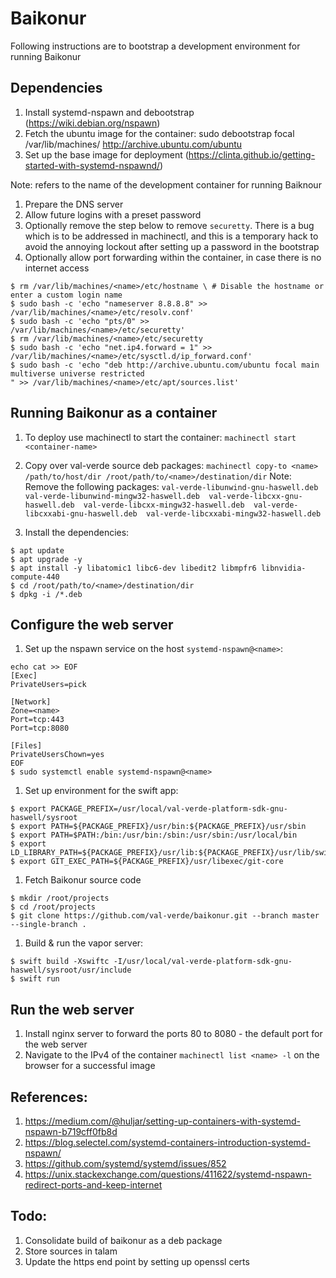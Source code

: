 # Baikonur

Following instructions are to bootstrap a development environment for running Baikonur

## Dependencies

1. Install systemd-nspawn and debootstrap (https://wiki.debian.org/nspawn)
1. Fetch the ubuntu image for the container: sudo debootstrap focal /var/lib/machines/<name> http://archive.ubuntu.com/ubuntu
1. Set up the base image for deployment (https://clinta.github.io/getting-started-with-systemd-nspawnd/)

Note: <name> refers to the name of the development container for running Baiknour
1. Prepare the DNS server
1. Allow future logins with a preset password
1. Optionally remove the step below to remove `securetty`. There is a bug which is to be addressed in machinectl, and this is a temporary hack to avoid the annoying lockout after setting up a password in the bootstrap
1. Optionally allow port forwarding within the container, in case there is no internet access

```
$ rm /var/lib/machines/<name>/etc/hostname \ # Disable the hostname or enter a custom login name
$ sudo bash -c 'echo "nameserver 8.8.8.8" >> /var/lib/machines/<name>/etc/resolv.conf'
$ sudo bash -c 'echo "pts/0" >> /var/lib/machines/<name>/etc/securetty'
$ rm /var/lib/machines/<name>/etc/securetty
$ sudo bash -c 'echo "net.ip4.forward = 1" >> /var/lib/machines/<name>/etc/sysctl.d/ip_forward.conf'
$ sudo bash -c 'echo "deb http://archive.ubuntu.com/ubuntu focal main multiverse universe restricted
" >> /var/lib/machines/<name>/etc/apt/sources.list'
```

## Running Baikonur as a container

1. To deploy use machinectl to start the container: `machinectl start <container-name>`

1. Copy over val-verde source deb packages: `machinectl copy-to <name> /path/to/host/dir /root/path/to/<name>/destination/dir`
Note: Remove the following packages: 
`val-verde-libunwind-gnu-haswell.deb 
val-verde-libunwind-mingw32-haswell.deb 
val-verde-libcxx-gnu-haswell.deb 
val-verde-libcxx-mingw32-haswell.deb 
val-verde-libcxxabi-gnu-haswell.deb 
val-verde-libcxxabi-mingw32-haswell.deb`

1. Install the dependencies:

```
$ apt update
$ apt upgrade -y
$ apt install -y libatomic1 libc6-dev libedit2 libmpfr6 libnvidia-compute-440
$ cd /root/path/to/<name>/destination/dir
$ dpkg -i /*.deb
```

## Configure the web server

1. Set up the nspawn service on the host `systemd-nspawn@<name>`:
```
echo cat >> EOF
[Exec]
PrivateUsers=pick

[Network]
Zone=<name>
Port=tcp:443
Port=tcp:8080

[Files]
PrivateUsersChown=yes
EOF
$ sudo systemctl enable systemd-nspawn@<name>

```

1. Set up environment for the swift app:

```
$ export PACKAGE_PREFIX=/usr/local/val-verde-platform-sdk-gnu-haswell/sysroot
$ export PATH=${PACKAGE_PREFIX}/usr/bin:${PACKAGE_PREFIX}/usr/sbin
$ export PATH=$PATH:/bin:/usr/bin:/sbin:/usr/sbin:/usr/local/bin
$ export LD_LIBRARY_PATH=${PACKAGE_PREFIX}/usr/lib:${PACKAGE_PREFIX}/usr/lib/swift/linux
$ export GIT_EXEC_PATH=${PACKAGE_PREFIX}/usr/libexec/git-core
```

1. Fetch Baikonur source code

```
$ mkdir /root/projects
$ cd /root/projects
$ git clone https://github.com/val-verde/baikonur.git --branch master --single-branch .
```

1. Build & run the vapor server:

```
$ swift build -Xswiftc -I/usr/local/val-verde-platform-sdk-gnu-haswell/sysroot/usr/include
$ swift run
```

## Run the web server

1. Install nginx server to forward the ports 80 to 8080 - the default port for the web server
1. Navigate to the IPv4 of the container `machinectl list <name> -l` on the browser for a successful image

## References:

1. https://medium.com/@huljar/setting-up-containers-with-systemd-nspawn-b719cff0fb8d
1. https://blog.selectel.com/systemd-containers-introduction-systemd-nspawn/
1. https://github.com/systemd/systemd/issues/852
1. https://unix.stackexchange.com/questions/411622/systemd-nspawn-redirect-ports-and-keep-internet

## Todo:

1. Consolidate build of baikonur as a deb package
1. Store sources in talam
1. Update the https end point by setting up openssl certs
